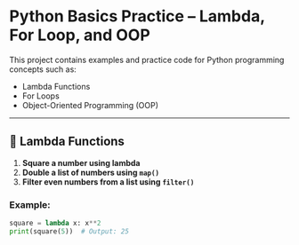 # Python Basics Practice – Lambda, For Loop, and OOP

This project contains examples and practice code for Python programming concepts such as:
- Lambda Functions
- For Loops
- Object-Oriented Programming (OOP)

---

## 🔹 Lambda Functions

1. **Square a number using lambda**
2. **Double a list of numbers using `map()`**
3. **Filter even numbers from a list using `filter()`**

### Example:
```python
square = lambda x: x**2
print(square(5))  # Output: 25
